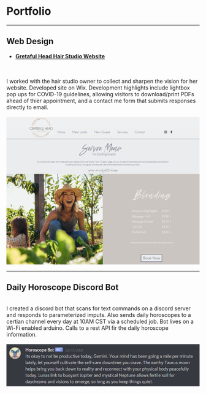 # Portfolio

---
## Web Design

- **[Gretaful Head Hair Studio Website](https://www.gratefulheadstudio.com/)**
<br>
<br>
I worked with the hair studio owner to collect and sharpen the vision for her website. Developed site on Wix. Development highlights include lightbox pop ups for COVID-19 guidelines, allowing visitors to download/print PDFs ahead of thier appointment, and a contact me form that submits responses directly to email. 
<br>
<br>
<img src="images/GratefulHeadWebsiteSS_1.PNG?raw=true"/>
<br>

---
## Daily Horoscope Discord Bot
<br>
I created a discord bot that scans for text commands on a discord server and responds to parameterized imputs. Also sends daily horoscopes to a certian channel every day at 10AM CST via a scheduled job. Bot lives on a Wi-Fi enabled arduino. Calls to a rest API fir the daily horoscope information.  
<br>
<br>
<img src="images/ScopeBot_SS_1.PNG?raw=true"/>
<br>

